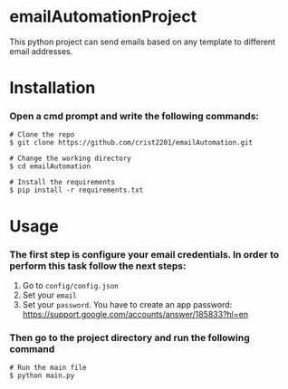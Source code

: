 # emailAutomationProject

This python project can send emails based on any template to different email addresses. 

# Installation

### Open a cmd prompt and write the following commands:
```
# Clone the repo
$ git clone https://github.com/crist2201/emailAutomation.git

# Change the working directory
$ cd emailAutomation

# Install the requirements
$ pip install -r requirements.txt
```
# Usage
### The first step is configure your email credentials. In order to perform this task follow the next steps:
1. Go to ```config/config.json```
2. Set your ```email```
3. Set your ```password```. You have to create an app password: https://support.google.com/accounts/answer/185833?hl=en
### Then go to the project directory and run the following command
```
# Run the main file
$ python main.py
```
